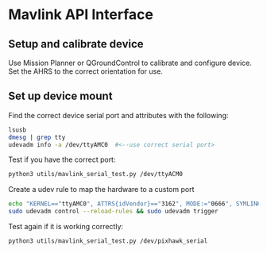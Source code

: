 # Mavlink API Interface

## Setup and calibrate device

Use Mission Planner or QGroundControl to calibrate and configure device. Set the AHRS to the correct orientation for use.

## Set up device mount
Find the correct device serial port and attributes with the following:
```bash
lsusb
dmesg | grep tty
udevadm info -a /dev/ttyAMC0  #<--use correct serial port>
```

Test if you have the correct port:
```bash
python3 utils/mavlink_serial_test.py /dev/ttyACM0
```

Create a udev rule to map the hardware to a custom port
```bash
echo "KERNEL=="ttyAMC0", ATTRS{idVendor}=="3162", MODE:="0666", SYMLINK+="pixhawk_serial"" >> /etc/udev/rules.d/60-gamutrf.rules
sudo udevadm control --reload-rules && sudo udevadm trigger
```

Test again if it is working correctly:
```bash
python3 utils/mavlink_serial_test.py /dev/pixhawk_serial
```